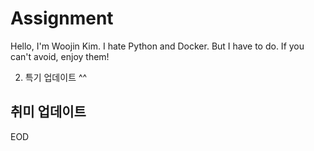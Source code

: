# Assignment
Hello, I'm Woojin Kim.
I hate Python and Docker.
But I have to do. 
If you can't avoid, enjoy them!

2. 특기 업데이트
^^ 
## 취미 업데이트
EOD